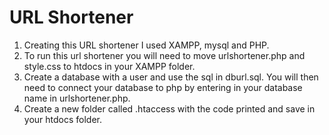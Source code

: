 # URL Shortener

1. Creating this URL shortener I used XAMPP, mysql and PHP. 
2. To run this url shortener you will need to move urlshortener.php and style.css to htdocs in your XAMPP folder. 
3. Create a database with a user and use the sql in dburl.sql. You will then need to connect your database to php by entering in your database name in urlshortener.php. 
4. Create a new folder called .htaccess with the code printed and save in your htdocs folder.

